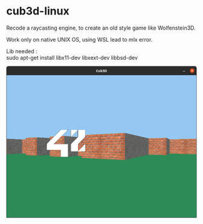 # cub3d-linux
Recode a raycasting engine, to create an old style game like Wolfenstein3D.   

Work only on native UNIX OS, using WSL lead to mlx error.

Lib needed :   
sudo apt-get install libx11-dev libxext-dev libbsd-dev      

<img alt="cub3D Illustration" src="https://github.com/nnieddu/cub3d-linux/blob/master/screenshot.png" />